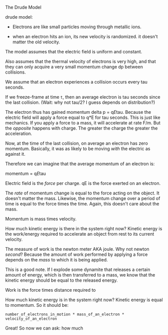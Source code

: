 The Drude Model

drude model:

* Electrons are like small particles moving through metallic ions.

* when an electron hits an ion, its new velocity is randomized. it doesn't
  matter the old velocity.

The model assumes that the electric field is uniform and constant.

Also assumes that the thermal velocity of electrons is very high, and
that they can only acquire a very small momentum change dp between
collisions.

We assume that an electron experiences a collision occurs every tau seconds.

If we freeze-frame at time `t`, then an average electron is tau seconds
since the last collision. (Wait: why not tau/2? I guess depends on
distribution?)

The electron thus has gained momentum delta p = q*E*tau. Because the
electric field will apply a force equal to q*E for tau seconds. This is
just like mechanics. If you apply a force to a mass, it will accelerate
at rate F/m. But the *opposite* happens with charge. The greater the
charge the greater the acceleration.

Now, at the time of the last collision, on average an electron has zero
momentum. Basically, it was as likely to be moving *with* the electric
as against it.

Therefore we can imagine that the average momentum of an electron is:

  momentum = q*E*tau

Electric field is the *force* per charge. qE is the force exerted on an
electron.

The *rate* of momentum change is equal to the force acting on the
object. It doesn't matter the mass. Likewise, the momentum change over a
period of time is equal to the force times the time. Again, this doesn't
care about the mass.

Momentum is mass times velocity.

How much kinetic energy is there in the system right now? Kinetic energy
is the work/energy required to accelerate an object from rest to its
current velocity.

The measure of work is the newton meter AKA joule. Why not newton
*second*? Because the amount of work performed by applying a force
depends on the *mass* to which it is being applied.

This is a good note. If I explode some dynamite that releases a certain
amount of energy, which is then transferred to a mass, we know that the
kinetic energy should be equal to the released energy.

Work is the force times distance required to




How much kinetic energy is in the system right now? Kinetic energy is
equal to momentum. So it should be:

    number_of_electrons_in_motion * mass_of_an_electron * velocity_of_an_electron

Great! So now we can ask: how much
